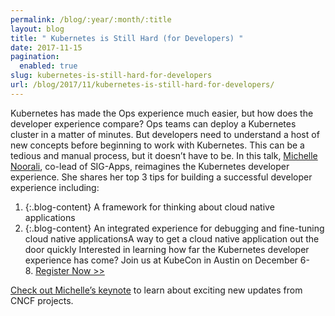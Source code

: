 ```yaml
---
permalink: /blog/:year/:month/:title
layout: blog
title: " Kubernetes is Still Hard (for Developers) "
date: 2017-11-15
pagination:
  enabled: true
slug: kubernetes-is-still-hard-for-developers
url: /blog/2017/11/kubernetes-is-still-hard-for-developers/
---
```


Kubernetes has made the Ops experience much easier, but how does the developer experience compare? Ops teams can deploy a Kubernetes cluster in a matter of minutes. But developers need to understand a host of new concepts before beginning to work with Kubernetes. This can be a tedious and manual process, but it doesn’t have to be. In this talk, [Michelle Noorali](https://twitter.com/michellenoorali), co-lead of SIG-Apps, reimagines the Kubernetes developer experience. She shares her top 3 tips for building a successful developer experience including:  

1. {:.blog-content} A framework for thinking about cloud native applications
2. {:.blog-content} An integrated experience for debugging and fine-tuning cloud native applicationsA way to get a cloud native application out the door quickly
Interested in learning how far the Kubernetes developer experience has come? Join us at KubeCon in Austin on December 6-8.&nbsp;[Register Now \>\>](https://goo.gl/TK9ET3)

[Check out Michelle’s keynote](http://sched.co/CUCC) to learn about exciting new updates from CNCF projects.
